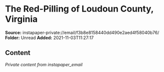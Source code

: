 # The Red-Pilling of Loudoun County, Virginia

**Source:** instapaper-private://email/f3b8e8158440dd490e2aed4f58040b76/
**Folder:** Unread
**Added:** 2021-11-03T11:27:17




## Content
*Private content from instapaper_email*
